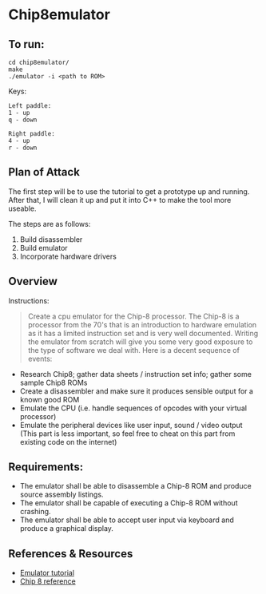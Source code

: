 # Chip8emulator

## To run:
```
cd chip8emulator/
make
./emulator -i <path to ROM>
```

Keys:
```
Left paddle:
1 - up
q - down

Right paddle:
4 - up
r - down
```
## Plan of Attack
The first step will be to use the tutorial to get a prototype up and running. After that, I will clean it up and put it into C++ to make the tool more useable.

The steps are as follows:

1. Build disassembler
1. Build emulator
1. Incorporate hardware drivers

## Overview
Instructions:

>Create a cpu emulator for the Chip-8 processor. The Chip-8 is a processor from the 70's that is an introduction to hardware emulation as it has a limited instruction set and is very well documented. Writing the emulator from scratch will give you some very good exposure to the type of software we deal with. Here is a decent sequence of events:

* Research Chip8; gather data sheets / instruction set info; gather some sample Chip8 ROMs
* Create a disassembler and make sure it produces sensible output for a known good ROM
* Emulate the CPU (i.e. handle sequences of opcodes with your virtual processor)
* Emulate the peripheral devices like user input, sound / video output (This part is less important, so feel free to cheat on this part from existing code on the internet)

## Requirements:
* The emulator shall be able to disassemble a Chip-8 ROM and produce source assembly listings.
* The emulator shall be capable of executing a Chip-8 ROM without crashing.
* The emulator shall be able to accept user input via keyboard and produce a graphical display. 


## References & Resources
* [Emulator tutorial](http://emulator101.com)
* [Chip 8 reference](http://devernay.free.fr/hacks/chip8/C8TECH10.HTM#0.1)
